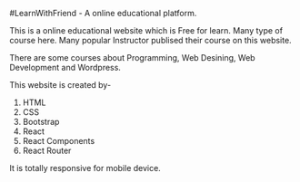 #LearnWithFriend - A online educational platform.

This is a online educational website which is Free for learn. Many type of course here.
Many popular Instructor publised their course on this website.

There are some courses about Programming, Web Desining, Web Development and Wordpress.

This website is created by-
1. HTML
2. CSS
3. Bootstrap
4. React
5. React Components
6. React Router

It is totally responsive for mobile device.
